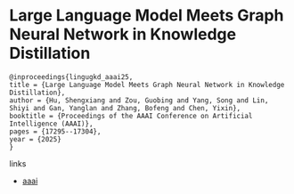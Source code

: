 # Large Language Model Meets Graph Neural Network in Knowledge Distillation

```
@inproceedings{lingugkd_aaai25,
title = {Large Language Model Meets Graph Neural Network in Knowledge Distillation},
author = {Hu, Shengxiang and Zou, Guobing and Yang, Song and Lin, Shiyi and Gan, Yanglan and Zhang, Bofeng and Chen, Yixin},
booktitle = {Proceedings of the AAAI Conference on Artificial Intelligence (AAAI)},
pages = {17295--17304},
year = {2025}
}
```

links
- [aaai](https://ojs.aaai.org/index.php/AAAI/article/view/33901)
